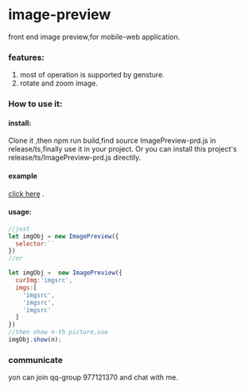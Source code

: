 # image-preview
front end image preview,for mobile-web application.
### features:
1. most of operation is supported by gensture.
2. rotate and zoom image.
### How to use it:
#### install:
Clone it ,then npm run build,find source ImagePreview-prd.js in release/ts,finally use it in your project.
Or you can install this project's release/ts/ImagePreview-prd.js directily.
#### example
[click here](https://daxiazilong.github.io/) . 
#### usage:
``` javascript
//just
let imgObj = new ImagePreview({
  selector:``
})
//or

let imgObj =  new ImagePreview({
  curImg:'imgsrc',
  imgs:[
    'imgsrc',
    'imgsrc',
    'imgsrc'
  ]
})
//then show n-th picture,use
imgObj.show(n);

```
### communicate
yon can join qq-group 977121370 and chat with me.
